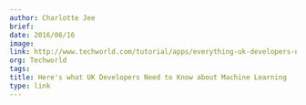 ```yaml
---
author: Charlotte Jee
brief:
date: 2016/06/16
image:
link: http://www.techworld.com/tutorial/apps/everything-uk-developers-need-know-about-machine-learning-3641971/
org: Techworld
tags:
title: Here's what UK Developers Need to Know about Machine Learning
type: link
---
```

